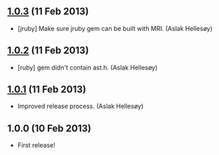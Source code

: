 ## [1.0.3](https://github.com/cucumber/bool/compare/v1.0.2...v1.0.3) (11 Feb 2013)

* [jruby] Make sure jruby gem can be built with MRI. (Aslak Hellesøy)

## [1.0.2](https://github.com/cucumber/bool/compare/v1.0.1...v1.0.2) (11 Feb 2013)

* [ruby] gem didn't contain ast.h. (Aslak Hellesøy)

## [1.0.1](https://github.com/cucumber/bool/compare/v1.0.0...v1.0.1) (11 Feb 2013)

* Improved release process. (Aslak Hellesøy)

## 1.0.0 (10 Feb 2013)

* First release!
